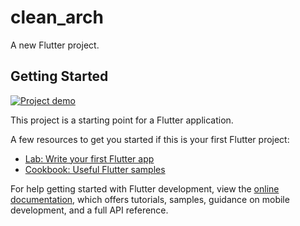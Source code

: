 # clean_arch

A new Flutter project.

## Getting Started

[![Project demo](https://img.youtube.com/vi/MprzY01UZH8/1.jpg)](https://www.youtube.com/watch?v=MprzY01UZH8)


This project is a starting point for a Flutter application.

A few resources to get you started if this is your first Flutter project:

- [Lab: Write your first Flutter app](https://docs.flutter.dev/get-started/codelab)
- [Cookbook: Useful Flutter samples](https://docs.flutter.dev/cookbook)

For help getting started with Flutter development, view the
[online documentation](https://docs.flutter.dev/), which offers tutorials,
samples, guidance on mobile development, and a full API reference.
